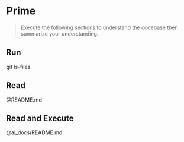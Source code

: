 # Prime

> Execute the following sections to understand the codebase then summarize your understanding.

## Run

git ls-files

## Read

@README.md

## Read and Execute

@ai_docs/README.md
